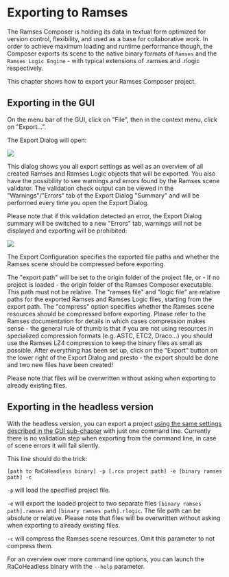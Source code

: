 <!--
SPDX-License-Identifier: MPL-2.0

This file is part of Ramses Composer
(see https://github.com/GENIVI/ramses-composer-docs).

This Source Code Form is subject to the terms of the Mozilla Public License, v. 2.0.
If a copy of the MPL was not distributed with this file, You can obtain one at http://mozilla.org/MPL/2.0/.
-->
# Exporting to Ramses

The Ramses Composer is holding its data in textual form optimized for version control, flexibility, and used as a base for collaborative work. In order to achieve maximum loading and runtime performance though, the Composer exports its scene to the native binary formats of `Ramses` and the `Ramses Logic Engine` - with typical extensions of .ramses and .rlogic respectively.

This chapter shows how to export your Ramses Composer project.

## Exporting in the GUI

On the menu bar of the GUI, click on "File", then in the context menu, click on "Export...".

The Export Dialog will open:

![](./docs/export_dialog_nice.png)

This dialog shows you all export settings as well as an overview of all created Ramses and Ramses Logic objects that will be exported. You also have the possibility to see warnings and errors found by the Ramses scene validator. The validation check output can be viewed in the "Warnings"/"Errors" tab of the Export Dialog "Summary" and will be performed every time you open the Export Dialog.

Please note that if this validation detected an error, the Export Dialog summary will be switched to a new "Errors" tab, warnings will not be displayed and exporting will be prohibited:

![](./docs/export_dialog_error.png)

The Export Configuration specifies the exported file paths and whether the Ramses scene should be compressed before exporting.

The "export path" will be set to the origin folder of the project file, or - if no project is loaded - the origin folder of the Ramses Composer executable. This path must not be relative. The "ramses file" and "logic file" are relative paths for the exported Ramses and Ramses Logic files, starting from the export path. The "compress" option specifies whether the Ramses scene resources should be compressed before exporting.
Please refer to the Ramses documentation for details in which cases compression makes sense - the general rule of thumb is that if you are not using resources in specialized compression formats (e.g. ASTC, ETC2, Draco...) you should use the Ramses LZ4 compression to keep the binary files as small as possible.
After everything has been set up, click on the "Export" button on the lower right of the Export Dialog and presto - the export should be done and two new files have been created!

Please note that files will be overwritten without asking when exporting to already existing files.


## Exporting in the headless version

With the headless version, you can export a project [using the same settings described in the GUI sub-chapter](#exporting-in-the-gui) with just one command line.
Currently there is no validation step when exporting from the command line, in case of scene errors it will fail silently.

This line should do the trick:

```[path to RaCoHeadless binary] -p [.rca project path] -e [binary ramses path] -c```

```-p``` will load the specified project file.

```-e``` will export the loaded project to two separate files ```[binary ramses path].ramses``` and ```[binary ramses path].rlogic```. The file path can be absolute or relative. Please note that files will be overwritten without asking when exporting to already existing files.

```-c``` will compress the Ramses scene resources. Omit this parameter to not compress them.

For an overview over more command line options, you can launch the RaCoHeadless binary with the ```--help``` parameter.

